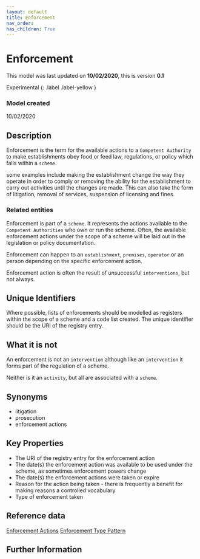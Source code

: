 ```yaml
---
layout: default
title: Enforcement
nav_order:
has_children: True
---
```

# Enforcement
This model was last updated on **10/02/2020**, this is version **0.1**

Experimental {: .label .label-yellow }

### Model created
10/02/2020
## Description
Enforcement is the term for the available actions to a `Competent Authority` to make establishments obey food or feed law, regulations, or policy which falls within a `scheme`.

some examples include making the establishment change the way they operate in order to comply or removing the ability for the establishment to carry out activities until the changes are made.  This can also take the form of litigation, removal of services, suspension of licensing and fines.

### Related entities
Enforcement is part of a `scheme`. It represents the actions available to the `Competent Authorities` who own or run the scheme. Often, the available enforcement actions under the scope of a scheme will be laid out in the legislation or policy documentation.

Enforcement can happen to an `establishment`, `premises`, `operator` or an person depending on the specific enforcement action.

Enforcement action is often the result of unsuccessful `interventions`, but not always.

## Unique Identifiers
Where possible, lists of enforcements should be modelled as registers within the scope of a scheme and a code list created. The unique identifier should be the URI of the registry entry.

## What it is not
An enforcement is not an `intervention` although like an `intervention` it forms part of the regulation of a scheme.

Neither is it an `activity`, but all are associated with a `scheme`.

## Synonyms
*   litigation
*   prosecution
*   enforcement actions

## Key Properties
*   The URI of the registry entry for the enforcement action
*   The date(s) the enforcement action was available to be used under the scheme, as sometimes enforcement powers change
*   The date(s) the enforcement actions were taken or expire
*   Reason for the action being taken - there is frequently a benefit for making reasons a controlled vocabulary
*   Type of enforcement taken

## Reference data
[Enforcement Actions](https://data.food.gov.uk/codes/enforcement-monitoring/_enforcement-actions)
[Enforcement Type Pattern](enforcement-type.md)

## Further Information
